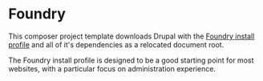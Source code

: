 # Foundry

This composer project template downloads Drupal with the [Foundry install profile](https://www.drupal.org/project/foundry) and all of it's dependencies as a relocated document root.

The Foundry install profile is designed to be a good starting point for most websites, with a particular focus on administration experience.
